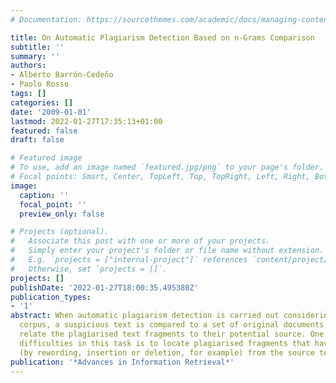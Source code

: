 ```yaml
---
# Documentation: https://sourcethemes.com/academic/docs/managing-content/

title: On Automatic Plagiarism Detection Based on n-Grams Comparison
subtitle: ''
summary: ''
authors:
- Alberto Barrón-Cedeño
- Paolo Rosso
tags: []
categories: []
date: '2009-01-01'
lastmod: 2022-01-27T17:35:13+01:00
featured: false
draft: false

# Featured image
# To use, add an image named `featured.jpg/png` to your page's folder.
# Focal points: Smart, Center, TopLeft, Top, TopRight, Left, Right, BottomLeft, Bottom, BottomRight.
image:
  caption: ''
  focal_point: ''
  preview_only: false

# Projects (optional).
#   Associate this post with one or more of your projects.
#   Simply enter your project's folder or file name without extension.
#   E.g. `projects = ["internal-project"]` references `content/project/deep-learning/index.md`.
#   Otherwise, set `projects = []`.
projects: []
publishDate: '2022-01-27T18:00:35.495380Z'
publication_types:
- '1'
abstract: When automatic plagiarism detection is carried out considering a reference
  corpus, a suspicious text is compared to a set of original documents in order to
  relate the plagiarised text fragments to their potential source. One of the biggest
  difficulties in this task is to locate plagiarised fragments that have been modified
  (by rewording, insertion or deletion, for example) from the source text.
publication: '*Advances in Information Retrieval*'
---
```

